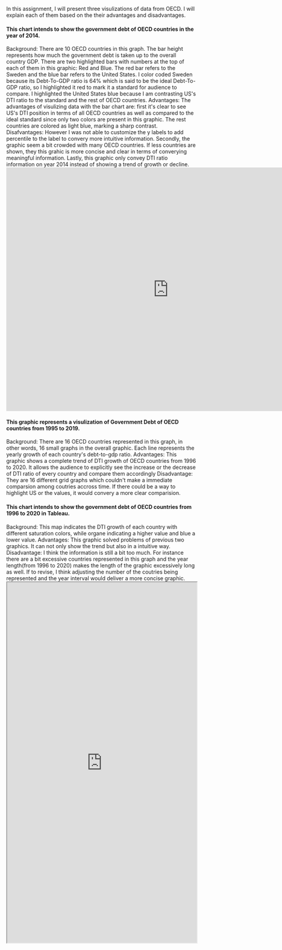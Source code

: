 In this assignment, I will present three visulizations of data from OECD. I will explain each of them based on the their advantages and disadvantages. 
<h4 class="h3">This chart intends to show the government debt of OECD countries in the year of 2014.</h4>
Background: There are 10 OECD countries in this graph. The bar height represents how much the government debt is taken up to the overall country GDP. There are two highlighted bars with numbers at the top of each of them in this graphic: Red and Blue. The red bar refers to the Sweden and the blue bar refers to the United States. I color coded Sweden because its Debt-To-GDP ratio is 64% which is said to be the ideal Debt-To-GDP ratio, so I highlighted it red to mark it a standard for audience to compare. I highlighted the United States blue because I am contrasting US's DTI ratio to the standard and the rest of OECD countries. 
Advantages: The advantages of visulizing data with the bar chart are: first it's clear to see US's DTI position in terms of all OECD countries as well as compared to the ideal standard since only two colors are present in this graphic. The rest countries are colored as light blue, marking a sharp contrast. 
Disafvantages: However I was not able to customize the y labels to add percentile to the label to convery more intuitive information. Secondly, the graphic seem a bit crowded with many OECD countries. If less countries are shown, they this grahic is more concise and clear in terms of converying meaningful information. Lastly, this graphic only convey DTI ratio information on year 2014 instead of showing a trend of growth or decline. 
<iframe src="https://data.oecd.org/chart/65JX" width="860" height="645" style="border: 0" mozallowfullscreen="true" webkitallowfullscreen="true" allowfullscreen="true"><a href="https://data.oecd.org/chart/65JX" target="_blank">OECD Chart: General government debt, Total, % of GDP, Annual, 2014</a></iframe>
<h4 class="h3">This graphic represents a visulization of Government Debt of OECD countries from 1995 to 2019.</h4>
Background: There are 16 OECD countries represented in this graph, in other words, 16 small graphs in the overall graphic. Each line represents the yearly growth of each country's debt-to-gdp ratio.
Advantages: This graphic shows a complete trend of DTI growth of OECD countries from 1996 to 2020. It allows the audience to explicitly see the increase or the decrease of DTI ratio of every country and compare them accordingly 
Disadvantage: They are 16 different grid graphs which couldn't make a immediate comparsion among coutries accross time. If there could be a way to highlight US or the values, it would convery a more clear comparision. 
<div class="flourish-embed flourish-chart" data-src="visualisation/3747790" data-url="https://flo.uri.sh/visualisation/3747790/embed" aria-label=""><script src="https://public.flourish.studio/resources/embed.js"></script></div>
<h4 class="h3">This chart intends to show the government debt of OECD countries from 1996 to 2020 in Tableau.</h4>
Background: This map indicates the DTI growth of each country with different saturation colors, while organe indicating a higher value and blue a lower value.
Advantages: This graphic solved problems of previous two graphics. It can not only show the trend but also in a intuitive way. 
Disadvantage: I think the information is still a bit too much. For instance there are a bit excessive countries represented in this graph and the year length(from 1996 to 2020) makes the length of the graphic excessively long as well. If to revise, I think adjusting the number of the coutries being represented and the year interval would deliver a more concise graphic. 
<iframe src="https://public.tableau.com/views/Book1_16003061695650/Sheet1?:language=en&:display_count=y&publish=yes&:origin=viz_share_link&:showVizHome=no&:embed=true"
 width="100%" height="955"></iframe>
